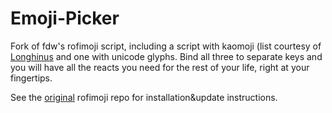 # Emoji-Picker

Fork of fdw's rofimoji script, including a script with kaomoji (list courtesy of [Longhinus](https://github.com/Longhinus/rofimoji) and one with unicode glyphs. Bind all three to separate keys and you will have all the reacts you need for the rest of your life, right at your fingertips.

See the [original](https://github.com/fdw/rofimoji) rofimoji repo for installation&update instructions.
